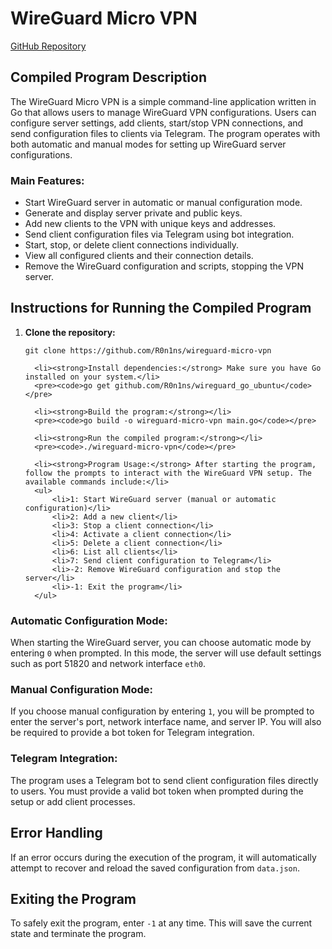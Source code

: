 <h1>WireGuard Micro VPN</h1>
  <p><a href="https://github.com/R0n1ns/wireguard-micro-vpn">GitHub Repository</a></p>

  <h2>Compiled Program Description</h2>
  <p>
      The WireGuard Micro VPN is a simple command-line application written in Go that allows users to manage WireGuard VPN configurations. 
      Users can configure server settings, add clients, start/stop VPN connections, and send configuration files to clients via Telegram. 
      The program operates with both automatic and manual modes for setting up WireGuard server configurations.
  </p>

  <h3>Main Features:</h3>
  <ul>
      <li>Start WireGuard server in automatic or manual configuration mode.</li>
      <li>Generate and display server private and public keys.</li>
      <li>Add new clients to the VPN with unique keys and addresses.</li>
      <li>Send client configuration files via Telegram using bot integration.</li>
      <li>Start, stop, or delete client connections individually.</li>
      <li>View all configured clients and their connection details.</li>
      <li>Remove the WireGuard configuration and scripts, stopping the VPN server.</li>
  </ul>

  <h2>Instructions for Running the Compiled Program</h2>
  <ol>
      <li><strong>Clone the repository:</strong></li>
      <pre><code>git clone https://github.com/R0n1ns/wireguard-micro-vpn</code></pre>

      <li><strong>Install dependencies:</strong> Make sure you have Go installed on your system.</li>
      <pre><code>go get github.com/R0n1ns/wireguard_go_ubuntu</code></pre>

      <li><strong>Build the program:</strong></li>
      <pre><code>go build -o wireguard-micro-vpn main.go</code></pre>

      <li><strong>Run the compiled program:</strong></li>
      <pre><code>./wireguard-micro-vpn</code></pre>

      <li><strong>Program Usage:</strong> After starting the program, follow the prompts to interact with the WireGuard VPN setup. The available commands include:</li>
      <ul>
          <li>1: Start WireGuard server (manual or automatic configuration)</li>
          <li>2: Add a new client</li>
          <li>3: Stop a client connection</li>
          <li>4: Activate a client connection</li>
          <li>5: Delete a client connection</li>
          <li>6: List all clients</li>
          <li>7: Send client configuration to Telegram</li>
          <li>-2: Remove WireGuard configuration and stop the server</li>
          <li>-1: Exit the program</li>
      </ul>
  </ol>

  <h3>Automatic Configuration Mode:</h3>
  <p>
      When starting the WireGuard server, you can choose automatic mode by entering <code>0</code> when prompted. 
      In this mode, the server will use default settings such as port 51820 and network interface <code>eth0</code>.
  </p>

  <h3>Manual Configuration Mode:</h3>
  <p>
      If you choose manual configuration by entering <code>1</code>, you will be prompted to enter the server's port, 
      network interface name, and server IP. You will also be required to provide a bot token for Telegram integration.
  </p>

  <h3>Telegram Integration:</h3>
  <p>
      The program uses a Telegram bot to send client configuration files directly to users. You must provide a valid bot token 
      when prompted during the setup or add client processes.
  </p>

  <h2>Error Handling</h2>
  <p>
      If an error occurs during the execution of the program, it will automatically attempt to recover and reload the saved configuration from <code>data.json</code>.
  </p>

  <h2>Exiting the Program</h2>
  <p>
      To safely exit the program, enter <code>-1</code> at any time. This will save the current state and terminate the program.
  </p>
